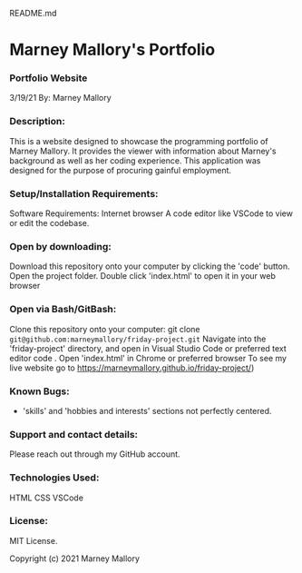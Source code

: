 README.md

# Marney Mallory's Portfolio

### Portfolio Website 
3/19/21
By: Marney Mallory

### Description:
This is a website designed to showcase the programming portfolio of Marney Mallory. It provides the viewer with information about Marney's background as well as her coding experience. This application was designed for the purpose of procuring gainful employment.

### Setup/Installation Requirements:
Software Requirements: Internet browser
A code editor like VSCode to view or edit the codebase.

### Open by downloading:
Download this repository onto your computer by clicking the 'code' button.
Open the project folder.
Double click 'index.html' to open it in your web browser

### Open via Bash/GitBash:
Clone this repository onto your computer: git clone `git@github.com:marneymallory/friday-project.git`
Navigate into the 'friday-project' directory, and open in Visual Studio Code or preferred text editor code .
Open 'index.html' in Chrome or preferred browser
To see my live website go to https://marneymallory.github.io/friday-project/)

### Known Bugs:
- 'skills' and 'hobbies and interests' sections not perfectly centered.

### Support and contact details:
Please reach out through my GitHub account.

### Technologies Used:
HTML
CSS
VSCode

### License:
MIT License.

Copyright (c) 2021 Marney Mallory